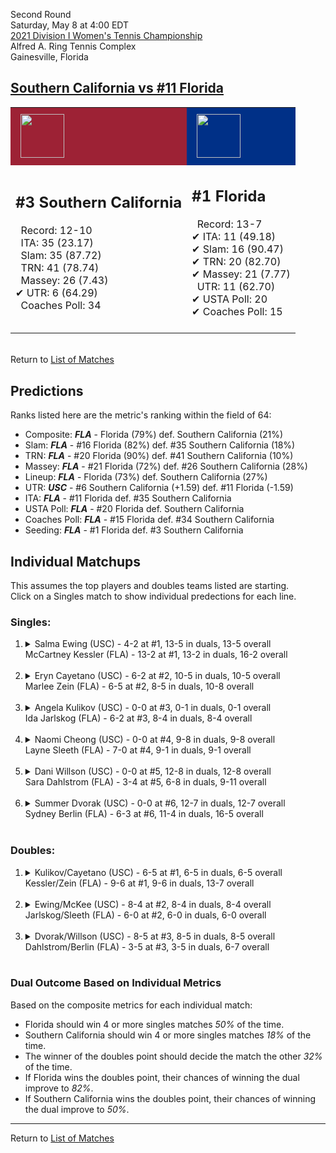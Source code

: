 Second Round  
Saturday, May 8 at 4:00 EDT  
[2021 Division I Women's Tennis Championship](../index.md)  
Alfred A. Ring Tennis Complex  
Gainesville, Florida  
## [Southern California vs #11 Florida](https://www.ncaa.com/game/5833689)  

<table><tr style="background-color: #d9d9d9 !important"><td style="background-color: #9D2235 !important"><img src="https://www.ncaa.com/sites/default/files/images/logos/schools/s/southern-california.70.png" width="70" height="70" style="padding: 8px;" /></td><td style="background-color: #003087 !important"><img src="https://www.ncaa.com/sites/default/files/images/logos/schools/f/florida.70.png" width="70" height="70" style="padding: 8px;" /></td></tr><tr>
<td>  

<h2>#3 Southern California</h2>  
&nbsp; Record: 12-10<br>  
&nbsp; ITA: 35 (23.17)<br>  
&nbsp; Slam: 35 (87.72)<br>  
&nbsp; TRN: 41 (78.74)<br>  
&nbsp; Massey: 26 (7.43)<br>  
&#10004; UTR: 6 (64.29)<br>  
&nbsp; Coaches Poll: 34<br>  
<br>  

</td>
<td>  

<h2>#1 Florida</h2>  
&nbsp; Record: 13-7<br>  
&#10004; ITA: 11 (49.18)<br>  
&#10004; Slam: 16 (90.47)<br>  
&#10004; TRN: 20 (82.70)<br>  
&#10004; Massey: 21 (7.77)<br>  
&nbsp; UTR: 11 (62.70)<br>  
&#10004; USTA Poll: 20<br>  
&#10004; Coaches Poll: 15<br>  
<br>  

</td>
</tr></table>  


<br>Return to [List of Matches](../index.md)  

## Predictions  

Ranks listed here are the metric's ranking within the field of 64:  
- Composite: ***FLA*** - Florida (79%) def. Southern California (21%)  
- Slam: ***FLA*** - #16 Florida (82%) def. #35 Southern California (18%)  
- TRN: ***FLA*** - #20 Florida (90%) def. #41 Southern California (10%)  
- Massey: ***FLA*** - #21 Florida (72%) def. #26 Southern California (28%)  
- Lineup: ***FLA*** - Florida (73%) def. Southern California (27%)  
- UTR: ***USC*** - #6 Southern California (+1.59) def. #11 Florida (-1.59)  
- ITA: ***FLA*** - #11 Florida def. #35 Southern California  
- USTA Poll: ***FLA*** - #20 Florida def. Southern California  
- Coaches Poll: ***FLA*** - #15 Florida def. #34 Southern California  
- Seeding: ***FLA*** - #1 Florida def. #3 Southern California  

## Individual Matchups  
This assumes the top players and doubles teams listed are starting.  
Click on a Singles match to show individual predections for each line.  

### Singles:  

<ol>
<li><details>
<summary markdown="span">Salma Ewing (USC) - 4-2 at #1, 13-5 in duals, 13-5 overall<br>McCartney Kessler (FLA) - 13-2 at #1, 13-2 in duals, 16-2 overall</summary>
<h4>Predictions</h4><ul>
<li>Composite: <b><i>FLA</i></b> - Kessler (79%) def. Ewing (21%)</li>  
<li>Slam: <b><i>FLA</i></b> - Kessler (86%) def. Ewing (14%)</li>  
<li>TRN: <b><i>FLA</i></b> - Kessler (73%) def. Ewing (27%)</li>  
<li>Massey: <b><i>FLA</i></b> - Kessler (87%) def. Ewing (13%)</li>  
<li>UTR: <b><i>FLA</i></b> - Kessler (70%) def. Ewing (30%)</li>  
<li>ITA: <b><i>FLA</i></b> - Kessler (45.58) def. Ewing (14.56)</li>  
</ul>
</details>&nbsp;</li>
<li><details>
<summary markdown="span">Eryn Cayetano (USC) - 6-2 at #2, 10-5 in duals, 10-5 overall<br>Marlee Zein (FLA) - 6-5 at #2, 8-5 in duals, 10-8 overall</summary>
<h4>Predictions</h4><ul>
<li>Composite: <b><i>USC</i></b> - Cayetano (76%) def. Zein (24%)</li>  
<li>Slam: <b><i>USC</i></b> - Cayetano (77%) def. Zein (23%)</li>  
<li>TRN: <b><i>USC</i></b> - Cayetano (81%) def. Zein (19%)</li>  
<li>Massey: <b><i>USC</i></b> - Cayetano (60%) def. Zein (40%)</li>  
<li>UTR: <b><i>USC</i></b> - Cayetano (88%) def. Zein (12%)</li>  
<li>ITA: <b><i>FLA</i></b> - Zein (8.25) def. Cayetano (5.85)</li>  
</ul>
</details>&nbsp;</li>
<li><details>
<summary markdown="span">Angela Kulikov (USC) - 0-0 at #3, 0-1 in duals, 0-1 overall<br>Ida Jarlskog (FLA) - 6-2 at #3, 8-4 in duals, 8-4 overall</summary>
<h4>Predictions</h4><ul>
<li>Composite: <b><i>FLA</i></b> - Jarlskog (74%) def. Kulikov (26%)</li>  
<li>Slam: <b><i>FLA</i></b> - Jarlskog (99%) def. Kulikov (1%)</li>  
<li>TRN: <b><i>FLA</i></b> - Jarlskog (99%) def. Kulikov (1%)</li>  
<li>Massey: <b><i>USC</i></b> - Kulikov (99%) def. Jarlskog (1%)</li>  
<li>UTR: <b><i>FLA</i></b> - Jarlskog (99%) def. Kulikov (1%)</li>  
<li>ITA: <b><i>FLA</i></b> - Jarlskog (5.66) def. Kulikov (0.00)</li>  
</ul>
</details>&nbsp;</li>
<li><details>
<summary markdown="span">Naomi Cheong (USC) - 0-0 at #4, 9-8 in duals, 9-8 overall<br>Layne Sleeth (FLA) - 7-0 at #4, 9-1 in duals, 9-1 overall</summary>
<h4>Predictions</h4><ul>
<li>Composite: <b><i>FLA</i></b> - Sleeth (62%) def. Cheong (38%)</li>  
<li>Slam: <b><i>USC</i></b> - Cheong (57%) def. Sleeth (43%)</li>  
<li>TRN: <b><i>FLA</i></b> - Sleeth (51%) def. Cheong (49%)</li>  
<li>Massey: <b><i>FLA</i></b> - Sleeth (76%) def. Cheong (24%)</li>  
<li>UTR: <b><i>FLA</i></b> - Sleeth (78%) def. Cheong (22%)</li>  
<li>ITA: <b><i>FLA</i></b> - Sleeth (7.72) def. Cheong (4.19)</li>  
</ul>
</details>&nbsp;</li>
<li><details>
<summary markdown="span">Dani Willson (USC) - 0-0 at #5, 12-8 in duals, 12-8 overall<br>Sara Dahlstrom (FLA) - 3-4 at #5, 6-8 in duals, 9-11 overall</summary>
<h4>Predictions</h4><ul>
<li>Composite: <b><i>USC</i></b> - Willson (64%) def. Dahlstrom (36%)</li>  
<li>Slam: <b><i>USC</i></b> - Willson (62%) def. Dahlstrom (38%)</li>  
<li>TRN: <b><i>USC</i></b> - Willson (70%) def. Dahlstrom (30%)</li>  
<li>Massey: <b><i>USC</i></b> - Willson (58%) def. Dahlstrom (42%)</li>  
<li>UTR: <b><i>USC</i></b> - Willson (68%) def. Dahlstrom (32%)</li>  
<li>ITA: <b><i>FLA</i></b> - Dahlstrom (3.40) def. Willson (1.74)</li>  
</ul>
</details>&nbsp;</li>
<li><details>
<summary markdown="span">Summer Dvorak (USC) - 0-0 at #6, 12-7 in duals, 12-7 overall<br>Sydney Berlin (FLA) - 6-3 at #6, 11-4 in duals, 16-5 overall</summary>
<h4>Predictions</h4><ul>
<li>Composite: <b><i>FLA</i></b> - Berlin (71%) def. Dvorak (29%)</li>  
<li>Slam: <b><i>FLA</i></b> - Berlin (70%) def. Dvorak (30%)</li>  
<li>TRN: <b><i>FLA</i></b> - Berlin (70%) def. Dvorak (30%)</li>  
<li>Massey: <b><i>FLA</i></b> - Berlin (69%) def. Dvorak (31%)</li>  
<li>UTR: <b><i>FLA</i></b> - Berlin (75%) def. Dvorak (25%)</li>  
<li>ITA: <b><i>FLA</i></b> - Berlin (2.47) def. Dvorak (1.85)</li>  
</ul>
</details>&nbsp;</li>
</ol>

### Doubles:  

<ol>
<li><details>
<summary markdown="span">Kulikov/Cayetano (USC) - 6-5 at #1, 6-5 in duals, 6-5 overall<br>Kessler/Zein (FLA) - 9-6 at #1, 9-6 in duals, 13-7 overall</summary>
<br>Sorry, we don't have any metrics for this match
</details>&nbsp;</li>
<li><details>
<summary markdown="span">Ewing/McKee (USC) - 8-4 at #2, 8-4 in duals, 8-4 overall<br>Jarlskog/Sleeth (FLA) - 6-0 at #2, 6-0 in duals, 6-0 overall</summary>
<br>Sorry, we don't have any metrics for this match
</details>&nbsp;</li>
<li><details>
<summary markdown="span">Dvorak/Willson (USC) - 8-5 at #3, 8-5 in duals, 8-5 overall<br>Dahlstrom/Berlin (FLA) - 3-5 at #3, 3-5 in duals, 6-7 overall</summary>
<br>Sorry, we don't have any metrics for this match
</details>&nbsp;</li>
</ol>

### Dual Outcome Based on Individual Metrics  
  
Based on the composite metrics for each individual match:  
- Florida should win 4 or more singles matches *50%* of the time.  
- Southern California should win 4 or more singles matches *18%* of the time.  
- The winner of the doubles point should decide the match the other *32%* of the time.  
- If Florida wins the doubles point, their chances of winning the dual improve to *82%*.  
- If Southern California wins the doubles point, their chances of winning the dual improve to *50%*.  
  
------

Return to [List of Matches](../index.md)  
